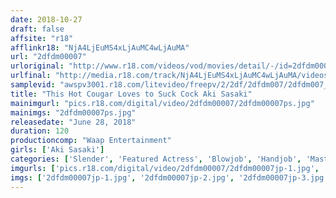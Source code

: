 ```yaml
---
date: 2018-10-27
draft: false
affsite: "r18"
afflinkr18: "NjA4LjEuMS4xLjAuMC4wLjAuMA"
url: "2dfdm00007"
urloriginal: "http://www.r18.com/videos/vod/movies/detail/-/id=2dfdm00007"
urlfinal: "http://media.r18.com/track/NjA4LjEuMS4xLjAuMC4wLjAuMA/videos/vod/movies/detail/-/id=2dfdm00007"
samplevid: "awspv3001.r18.com/litevideo/freepv/2/2df/2dfdm007/2dfdm007_dmb_w.mp4"
title: "This Hot Cougar Loves to Suck Cock Aki Sasaki"
mainimgurl: "pics.r18.com/digital/video/2dfdm00007/2dfdm00007ps.jpg"
mainimgs: "2dfdm00007ps.jpg"
releasedate: "June 28, 2018"
duration: 120
productioncomp: "Waap Entertainment"
girls: ['Aki Sasaki']
categories: ['Slender', 'Featured Actress', 'Blowjob', 'Handjob', 'Masturbation', 'Deep Throat', 'Hi-Def']
imgurls: ['pics.r18.com/digital/video/2dfdm00007/2dfdm00007jp-1.jpg', 'pics.r18.com/digital/video/2dfdm00007/2dfdm00007jp-2.jpg', 'pics.r18.com/digital/video/2dfdm00007/2dfdm00007jp-3.jpg', 'pics.r18.com/digital/video/2dfdm00007/2dfdm00007jp-4.jpg', 'pics.r18.com/digital/video/2dfdm00007/2dfdm00007jp-5.jpg', 'pics.r18.com/digital/video/2dfdm00007/2dfdm00007jp-6.jpg', 'pics.r18.com/digital/video/2dfdm00007/2dfdm00007jp-7.jpg', 'pics.r18.com/digital/video/2dfdm00007/2dfdm00007jp-8.jpg', 'pics.r18.com/digital/video/2dfdm00007/2dfdm00007jp-9.jpg', 'pics.r18.com/digital/video/2dfdm00007/2dfdm00007jp-10.jpg', 'pics.r18.com/digital/video/2dfdm00007/2dfdm00007jp-11.jpg', 'pics.r18.com/digital/video/2dfdm00007/2dfdm00007jp-12.jpg', 'pics.r18.com/digital/video/2dfdm00007/2dfdm00007jp-13.jpg', 'pics.r18.com/digital/video/2dfdm00007/2dfdm00007jp-14.jpg', 'pics.r18.com/digital/video/2dfdm00007/2dfdm00007jp-15.jpg', 'pics.r18.com/digital/video/2dfdm00007/2dfdm00007jp-16.jpg', 'pics.r18.com/digital/video/2dfdm00007/2dfdm00007jp-17.jpg', 'pics.r18.com/digital/video/2dfdm00007/2dfdm00007jp-18.jpg', 'pics.r18.com/digital/video/2dfdm00007/2dfdm00007jp-19.jpg', 'pics.r18.com/digital/video/2dfdm00007/2dfdm00007jp-20.jpg']
imgs: ['2dfdm00007jp-1.jpg', '2dfdm00007jp-2.jpg', '2dfdm00007jp-3.jpg', '2dfdm00007jp-4.jpg', '2dfdm00007jp-5.jpg', '2dfdm00007jp-6.jpg', '2dfdm00007jp-7.jpg', '2dfdm00007jp-8.jpg', '2dfdm00007jp-9.jpg', '2dfdm00007jp-10.jpg', '2dfdm00007jp-11.jpg', '2dfdm00007jp-12.jpg', '2dfdm00007jp-13.jpg', '2dfdm00007jp-14.jpg', '2dfdm00007jp-15.jpg', '2dfdm00007jp-16.jpg', '2dfdm00007jp-17.jpg', '2dfdm00007jp-18.jpg', '2dfdm00007jp-19.jpg', '2dfdm00007jp-20.jpg']
---
```

